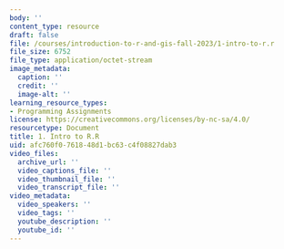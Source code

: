 ```yaml
---
body: ''
content_type: resource
draft: false
file: /courses/introduction-to-r-and-gis-fall-2023/1-intro-to-r.r
file_size: 6752
file_type: application/octet-stream
image_metadata:
  caption: ''
  credit: ''
  image-alt: ''
learning_resource_types:
- Programming Assignments
license: https://creativecommons.org/licenses/by-nc-sa/4.0/
resourcetype: Document
title: 1. Intro to R.R
uid: afc760f0-7618-48d1-bc63-c4f08827dab3
video_files:
  archive_url: ''
  video_captions_file: ''
  video_thumbnail_file: ''
  video_transcript_file: ''
video_metadata:
  video_speakers: ''
  video_tags: ''
  youtube_description: ''
  youtube_id: ''
---
```

